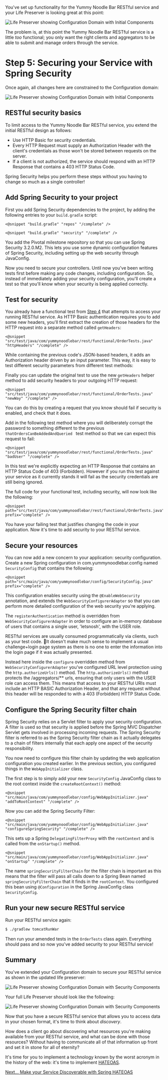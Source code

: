 
You've set up functionality for the Yummy Noodle Bar RESTful service and your Life Preserver is looking great at this point:

![Life Preserver showing Configuration Domain with Initial Components](../images/life-preserver-rest-domain-and-controllers-and-core-domain-and-config-domain-initial-zoom-out.png)

The problem is, at this point the Yummy Noodle Bar RESTful service is a little *too* functional; you only want the right clients and aggregators to be able to submit and manage orders through the service. 

# Step 5: Securing your Service with Spring Security

Once again, all changes here are constrained to the Configuration domain:

![Life Preserver showing Configuration Domain with Initial Components](../images/life-preserver-initial-config-domain-focus.png)

## RESTful security basics

To limit access to the Yummy Noodle Bar RESTful service, you extend the initial RESTful design as follows:

* Use HTTP Basic for security credentials.
* Every HTTP Request must supply an Authorization Header with the client's credentials as those won't be stored between requests on the server.
* If a client is not authorized, the service should respond with an HTTP Response that contains a 403 HTTP Status Code.

Spring Security helps you perform these steps without you having to change so much as a single controller!

## Add Spring Security to your project

First you add Spring Security dependencies to the project, by adding the following entries to your `build.gradle` script:

    <@snippet "build.gradle" "repos" "/complete" />
    
    <@snippet "build.gradle" "security" "/complete" />

You add the Pivotal milestone repository so that you can use Spring Security 3.2.0.M2. This lets you use some dynamic configuration features of Spring Security, including setting up the web security through JavaConfig.

Now you need to secure your controllers. Until now you've been writing tests first before making any code changes, including configuration. So, instead of immediately adding your security configuration, you'll create a test so that you'll know when your security is being applied correctly.

## Test for security

You already have a functional test from [Step 4](../4/) that attempts to access your running RESTful service. As HTTP Basic authentication requires you to add some new headers, you'll first extract the creation of those headers for the HTTP request into a separate method called `getHeaders`:

    <@snippet "src/test/java/com/yummynoodlebar/rest/functional/OrderTests.java" "httpHeaders" "/complete" />

While containing the previous code's JSON-based headers, it adds an Authorization header driven by an input parameter. This way, it is easy to test different security parameters from different test methods:

Finally you can update the original test to use the new `getHeaders` helper method to add security headers to your outgoing HTTP request:

    <@snippet "src/test/java/com/yummynoodlebar/rest/functional/OrderTests.java" "newWay" "/complete" />

You can do this by creating a request that you know should fail if security is enabled, and check that it does. 

Add in the following test method where you will deliberately corrupt the password to something different to the previous `thatOrdersCanBeAddedAndQueried ` test method so that we can expect this request to fail:

    <@snippet "src/test/java/com/yummynoodlebar/rest/functional/OrderTests.java" "badUser" "/complete" />

In this test we're explicitly expecting an HTTP Response that contains an HTTP Status Code of 403 (Forbidden). However if you run this test against your service as it currently stands it will fail as the security credentials are still being ignored.

The full code for your functional test, including security, will now look like the following:

    <@snippet path="src/test/java/com/yummynoodlebar/rest/functional/OrderTests.java" prefix="complete" />

You have your failing test that justifies changing the code in your application. Now it's time to add security to your RESTful service.

## Secure your resources 

You can now add a new concern to your application: security configuration. Create a new Spring configuration in com.yummynoodlebar.config named `SecurityConfig` that contains the following:

    <@snippet path="src/main/java/com/yummynoodlebar/config/SecurityConfig.java" prefix="complete" />

This configuration enables security using the `@EnableWebSecurity` annotation, and extends the `WebSecurityConfigurerAdapter` so that you can perform more detailed configuration of the web security you're applying.

The `registerAuthentication` method is overridden from `WebSecurityConfigurerAdapter` in order to configure an in-memory database of users that contains a single user, 'letsnosh', with the USER role. 

RESTful services are usually consumed programmatically via clients, such as your test code. It doesn't make much sense to implement a usual challenge+login page system as there is no one to enter the information into the login page if it was actually presented. 

Instead here inside the `configure` overridden method from `WebSecurityConfigurerAdapter` you've configured URL level protection using the `http.authorizeUrls()` method. The `http.authorizeUrls()` method protects the /aggregators/** urls, ensuring that only users with the USER role can access them. This means that access to your RESTful URIs must include an HTTP BASIC Authorization Header, and that any request without this header will be responded to with a 403 (Forbidden) HTTP Status Code.

## Configure the Spring Security filter chain

Spring Security relies on a Servlet filter to apply your security configuration. A filter is used so that security is applied before the Spring MVC Dispatcher Servlet gets involved in processing incoming requests. The Spring Security filter is referred to as the Spring Security filter chain as it actually delegates to a chain of filters internally that each apply one aspect of the security responsibility.

You now need to configure this filter chain by updating the web application configuration you created earlier. In the previous section, you configured things in the `WebAppInitializer` class.

The first step is to simply add your new `SecurityConfig` JavaConfig class to the root context inside the `createRootContext()` method:

    <@snippet "src/main/java/com/yummynoodlebar/config/WebAppInitializer.java" "addToRootContext" "/complete" />

Now you can add the Spring Security Filter:

    <@snippet "src/main/java/com/yummynoodlebar/config/WebAppInitializer.java" "configureSpringSecurity" "/complete" />

This sets up a Spring `DelegatingFilterProxy` with the `rootContext` and is called from the `onStartup()` method.

    <@snippet "src/main/java/com/yummynoodlebar/config/WebAppInitializer.java" "onStartup" "/complete" />

The name `springSecurityFilterChain` for the filter chain is important as this means that the filter will pass all calls down to a Spring Bean named `springSecurityFilterChain` that it finds in the `rootContext`. You configured this bean using `@Configuration` in the Spring JavaConfig class `SecurityConfig`.

## Run your new secure RESTful service

Run your RESTful service again:

```sh
$ ./gradlew tomcatRunWar
```

Then run your amended tests in the `OrderTests` class again. Everything should pass and so now you've added security to your RESTful service!

## Summary

You've extended your Configuration domain to secure your RESTful service as shown in the updated life preserver:

![Life Preserver showing Configuration Domain with Security Components](../images/life-preserver-security-config-domain-focus.png)

Your full Life Preserver should look like the following:

![Life Preserver showing Configuration Domain with Security Components](../images/life-preserver-rest-domain-and-controllers-and-core-domain-and-config-domain-full-zoom-out.png)

Now that you have a secure RESTful service that allows you to access data in your chosen format, it's time to think about *discovery*.

How does a client go about discovering what resources you're making available from your RESTful service, and what can be done with those resources? Without having to communicate all of that information up front and set it in stone for all of eternity?

It's time for you to implement a technology known by the worst acronym in the history of the web: it's time to implement [HATEOAS][gs-rest-hateoas].

[Next… Make your Service Discoverable with Spring HATEOAS](../6/)


[gs-rest-hateoas]: /guides/gs/rest-hateoas